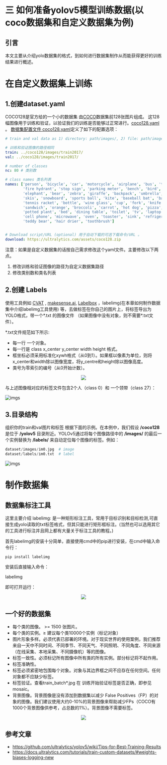 # 三 如何准备yolov5模型训练数据(以coco数据集和自定义数据集为例)
## 引言
本文主要从介绍yolo数据集的格式，到如何进行数据集制作从而能获得更好的训练结果进行概述。

# 在自定义数据集上训练
## 1.创建dataset.yaml
COCO128是官方给的一个小的数据集 由[COCO](https://cocodataset.org/#home)数据集前128张图片组成。
这128幅图像用于训练和验证，以验证我们的训练是否能够过正常进行。[coco128.yaml](https://github.com/Oneflow-Inc/one-yolov5/blob/master/data/coco128.yaml) 。
[数据集配置文件 coco128.yaml](https://github.com/ultralytics/yolov5/blob/master/data/coco128.yaml)定义了如下的配置选项： 

```coco128.yaml
# train and val data as 1) directory: path/images/, 2) file: path/images.txt, or 3) list: [path1/images/, path2/images/]

# 训练和验证图像的路径相同
train: ../coco128/images/train2017/ 
val: ../coco128/images/train2017/

# number of classes
nc: 80 # 类别数

# class names 类名列表
names: ['person', 'bicycle', 'car', 'motorcycle', 'airplane', 'bus', 'train', 'truck', 'boat', 'traffic light',
        'fire hydrant', 'stop sign', 'parking meter', 'bench', 'bird', 'cat', 'dog', 'horse', 'sheep', 'cow',
        'elephant', 'bear', 'zebra', 'giraffe', 'backpack', 'umbrella', 'handbag', 'tie', 'suitcase', 'frisbee',
        'skis', 'snowboard', 'sports ball', 'kite', 'baseball bat', 'baseball glove', 'skateboard', 'surfboard',
        'tennis racket', 'bottle', 'wine glass', 'cup', 'fork', 'knife', 'spoon', 'bowl', 'banana', 'apple',
        'sandwich', 'orange', 'broccoli', 'carrot', 'hot dog', 'pizza', 'donut', 'cake', 'chair', 'couch',
        'potted plant', 'bed', 'dining table', 'toilet', 'tv', 'laptop', 'mouse', 'remote', 'keyboard', 
        'cell phone', 'microwave', 'oven', 'toaster', 'sink', 'refrigerator', 'book', 'clock', 'vase', 'scissors', 
        'teddy bear', 'hair drier', 'toothbrush']


# Download script/URL (optional) 用于自动下载的可选下载命令/URL 。 
download: https://ultralytics.com/assets/coco128.zip
 ```
 
 注意：如果是自定义数据集的话按自己需求修改这个yaml文件。主要修改以下两点。
 1. 修改训练和验证图像的路径为自定义数据集路径
 2. 修改类别数和类名列表
## 2.创建 Labels
使用工具例如 [CVAT](https://github.com/opencv/cvat) , [makesense.ai](https://www.makesense.ai/), [Labelbox](https://labelbox.com/) ，labelimg(在本章如何制作数据集中介绍labelimg工具使用) 等，去做标签在你自己的图片上，将标签导出为YOLO格式，带一个*.txt 的图像文件 （如果图像中没有对象，则不需要*.txt文件）。

*.txt文件规范如下所示:
- 每一行 一个对象。
- 每一行是 class x_center y_center width height 格式。
- 框坐标必须采用标准化xywh格式（从0到1）。如果框以像素为单位，则将x_center和width除以图像宽度，将y_centre和height除以图像高度。
- 类号为零索引的编号（从0开始计数）。


<p align="center">
  <img src="https://user-images.githubusercontent.com/26833433/91506361-c7965000-e886-11ea-8291-c72b98c25eec.jpg">
</p>
与上述图像相对应的标签文件包含2个人（class 0）和 一个领带（class 27）：


![imgs](https://p3-juejin.byteimg.com/tos-cn-i-k3u1fbpfcp/270bc6d3bb0b406fa12f4a83a763819b~tplv-k3u1fbpfcp-zoom-1.image)

## 3.目录结构

组织你的train和val图片和标签 根据下面的示例。在本例中，我们假设 **/coco128**是位于 **/yolov5** 目录附近。YOLOv5通过将每个图像路径中的 **/images/** 的最后一个实例替换为 **/labels/** 来自动定位每个图像的标签。例如：
```Python
dataset/images/im0.jpg  # image
dataset/labels/im0.txt  # label
```
![imgs](https://p3-juejin.byteimg.com/tos-cn-i-k3u1fbpfcp/cf60a753e49b4982a212f0e28b727df9~tplv-k3u1fbpfcp-zoom-1.image)


# 制作数据集

## 数据集标注工具
这里主要介绍 labelimg: 是一种矩形标注工具，常用于目标识别和目标检测,可直接生成yolo读取的txt标签格式，但其只能进行矩形框标注。(当然也可以选用其它的工具进行标注并且网上都有大量关于标注工具的教程。)

首先labelimg的安装十分简单，直接使用cmd中的pip进行安装，在cmd中输入命令行：
```python3
pip install labelimg
```
安装后直接输入命令：

labelimg

即可打开运行：


<p align="center">

  <img src="https://raw.githubusercontent.com/Oneflow-Inc/one-yolov5/how-to-prepare-yolov5-model-training-data/data/images/labelimg.png">

</p>




## 一个好的数据集
- 每个类的图像。 >= 1500 张图片。
- 每个类的实例。≥ 建议每个类10000个实例（标记对象）
- 图片形象多样。必须代表已部署的环境。对于现实世界的使用案例，我们推荐来自一天中不同时间、不同季节、不同天气、不同照明、不同角度、不同来源（在线采集、本地采集、不同摄像机）等的图像。
- 标签一致性。必须标记所有图像中所有类的所有实例。部分标记将不起作用。
- 标签准确性。
- 标签必须紧密地包围每个对象。对象与其边界框之间不应存在任何空间。任何对象都不应缺少标签。
- 标签验证。查看train_batch*.jpg 在 训练开始验证标签是否正确，即参见 mosaic。
- 背景图像。背景图像是没有添加到数据集以减少 False Positives（FP）的对象的图像。我们建议使用大约0-10%的背景图像来帮助减少FPs（COCO有1000个背景图像供参考，占总数的1%）。背景图像不需要标签。




<p align="center">
  <a href= "https://arxiv.org/abs/1405.0312">
  <img src="https://user-images.githubusercontent.com/26833433/109398377-82b0ac00-78f1-11eb-9c76-cc7820669d0d.png">
  </a>
</p>


## 参考文章
- https://github.com/ultralytics/yolov5/wiki/Tips-for-Best-Training-Results
- https://docs.ultralytics.com/tutorials/train-custom-datasets/#weights-biases-logging-new
